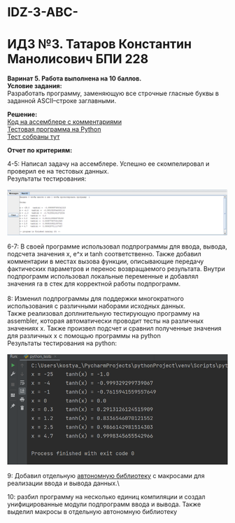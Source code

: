 # IDZ-3-ABC-
# ИДЗ №3. Татаров Константин Манолисович БПИ 228
**Варинат 5. Работа выполнена на 10 баллов.\
Условие задания:**\
Разработать программу, заменяющую все строчные гласные буквы
в заданной ASCII–строке заглавными.

**Решение:**\
[Код на ассемблере с комментариями](https://github.com/kkkkkostya/IDZ2_ABC/tree/d8a7f76d2475c282c07c3d0477f39f4ccc9361a3/Assembler%20code)\
[Тестовая программа на Python](https://github.com/kkkkkostya/IDZ2_ABC/blob/dc3924cffe01536f5709c521da26135d72d3b7cf/python_tests.py)\
[Тест собраны тут](https://github.com/kkkkkostya/IDZ2_ABC/tree/aca2ecf9cbaa613ef26a774db299f27ed4a10e32/tests)

**Отчет по критериям:**

4-5: Написал задачу на ассемблере. Успешно ее скомпелировал и проверил ее на тестовых данных.\
Результаты тестирования:\
\
![Результаты тестирования:](https://github.com/kkkkkostya/IDZ2_ABC/blob/aca2ecf9cbaa613ef26a774db299f27ed4a10e32/tests/res_tests.png)

6-7: В своей программе использовал подпрограммы для ввода, вывода, подсчета значения x, e^x и tanh соответственно. Также добавил комментарии в местах вызова функции, описывающие
передачу фактических параметров и перенос возвращаемого результата. Внутри подпрограмм использовал локальные переменные и добавлял значения ra в стек для корректной работы подпрограмм.\
\
8: Изменил подпрограммы для поддержки многократного использования с различными наборами исходных данных.\
Также реализовал доплнительную тестирующую программу на assembler, которая автоматически проводит тесты на различных значениях x. Также произвел подсчет и сравнил полученные значения для различных x с помощью программы на python\
Результаты тестирования на python:\
\
![Результаты тестирования:](https://github.com/kkkkkostya/IDZ2_ABC/blob/aca2ecf9cbaa613ef26a774db299f27ed4a10e32/tests/res_python_tests.png)

9: Добавил отдельную [автономную библиотеку](https://github.com/kkkkkostya/IDZ2_ABC/blob/aca2ecf9cbaa613ef26a774db299f27ed4a10e32/Assembler%20code/macrlib.asm) с макросами для реализации ввода и вывода данных.\

10: разбил программу на несколько единиц компиляции и создал унифицированные модули подпрограмм ввода и вывода. Также выделил макросы в отдельную автономную библиотеку
